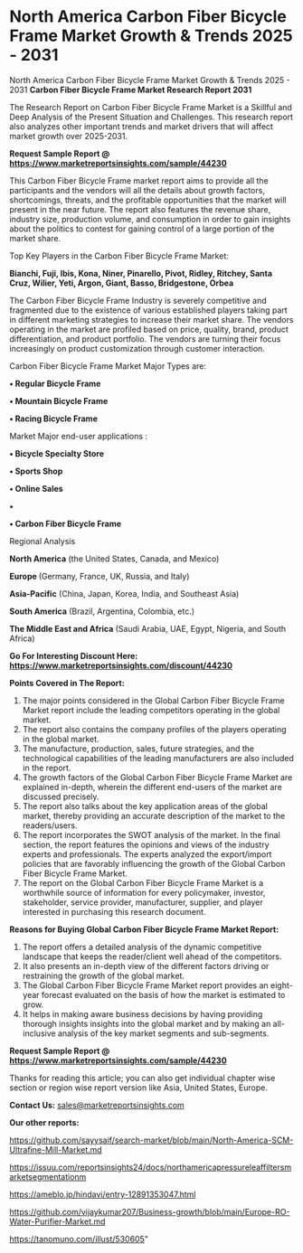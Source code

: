 # North America Carbon Fiber Bicycle Frame Market Growth & Trends 2025 - 2031
North America Carbon Fiber Bicycle Frame Market Growth & Trends 2025 - 2031
<strong>Carbon Fiber Bicycle Frame Market Research Report 2031</strong>

The Research Report on Carbon Fiber Bicycle Frame Market is a Skillful and Deep Analysis of the Present Situation and Challenges. This research report also analyzes other important trends and market drivers that will affect market growth over 2025-2031.

<strong>Request Sample Report @ <a href=https://www.marketreportsinsights.com/sample/44230>https://www.marketreportsinsights.com/sample/44230</a></strong>

This Carbon Fiber Bicycle Frame market report aims to provide all the participants and the vendors will all the details about growth factors, shortcomings, threats, and the profitable opportunities that the market will present in the near future. The report also features the revenue share, industry size, production volume, and consumption in order to gain insights about the politics to contest for gaining control of a large portion of the market share.

Top Key Players in the Carbon Fiber Bicycle Frame Market:

<strong>Bianchi, Fuji, Ibis, Kona, Niner, Pinarello, Pivot, Ridley, Ritchey, Santa Cruz, Wilier, Yeti, Argon, Giant, Basso, Bridgestone, Orbea</strong>

The Carbon Fiber Bicycle Frame Industry is severely competitive and fragmented due to the existence of various established players taking part in different marketing strategies to increase their market share. The vendors operating in the market are profiled based on price, quality, brand, product differentiation, and product portfolio. The vendors are turning their focus increasingly on product customization through customer interaction.

Carbon Fiber Bicycle Frame Market Major Types are:

<strong>•  Regular Bicycle Frame

•  Mountain Bicycle Frame

•  Racing Bicycle Frame</strong>

Market Major end-user applications :

<strong>•  Bicycle Specialty Store

•  Sports Shop

•  Online Sales

•  

•  Carbon Fiber Bicycle Frame</strong>

Regional Analysis

</u><strong><b>North America</b></strong> (the United States, Canada, and Mexico)

<strong><b>Europe </b></strong>(Germany, France, UK, Russia, and Italy)

<strong><b>Asia-Pacific</b></strong> (China, Japan, Korea, India, and Southeast Asia)

<strong><b>South America</b></strong> (Brazil, Argentina, Colombia, etc.)

<strong><b>The Middle East and Africa</b></strong> (Saudi Arabia, UAE, Egypt, Nigeria, and South Africa)

<strong>Go For Interesting Discount Here: <a href=https://www.marketreportsinsights.com/discount/44230>https://www.marketreportsinsights.com/discount/44230</a></strong>

<strong>Points Covered in The Report:</strong>
<ol>
  <li>The major points considered in the Global Carbon Fiber Bicycle Frame Market report include the leading competitors operating in the global market.</li>
  <li>The report also contains the company profiles of the players operating in the global market.</li>
  <li>The manufacture, production, sales, future strategies, and the technological capabilities of the leading manufacturers are also included in the report.</li>
  <li>The growth factors of the Global Carbon Fiber Bicycle Frame Market are explained in-depth, wherein the different end-users of the market are discussed precisely.</li>
  <li>The report also talks about the key application areas of the global market, thereby providing an accurate description of the market to the readers/users.</li>
  <li>The report incorporates the SWOT analysis of the market. In the final section, the report features the opinions and views of the industry experts and professionals. The experts analyzed the export/import policies that are favorably influencing the growth of the Global Carbon Fiber Bicycle Frame Market.</li>
  <li>The report on the Global Carbon Fiber Bicycle Frame Market is a worthwhile source of information for every policymaker, investor, stakeholder, service provider, manufacturer, supplier, and player interested in purchasing this research document.</li>
</ol>
<strong>Reasons for Buying Global Carbon Fiber Bicycle Frame Market Report:</strong>

<ol>
  <li>The report offers a detailed analysis of the dynamic competitive landscape that keeps the reader/client well ahead of the competitors.</li>
  <li>It also presents an in-depth view of the different factors driving or restraining the growth of the global market.</li>
  <li>The Global Carbon Fiber Bicycle Frame Market report provides an eight-year forecast evaluated on the basis of how the market is estimated to grow.</li>
  <li>It helps in making aware business decisions by having providing thorough insights insights into the global market and by making an all-inclusive analysis of the key market segments and sub-segments.</li>
</ol>
<strong>Request Sample Report @ <a href=https://www.marketreportsinsights.com/sample/44230>https://www.marketreportsinsights.com/sample/44230</a></strong>


Thanks for reading this article; you can also get individual chapter wise section or region wise report version like Asia, United States, Europe.

<strong>Contact Us:</strong>
sales@marketreportsinsights.com

<strong>Our other reports:</strong>

<a href=https://github.com/sayysaif/search-market/blob/main/North-America-SCM-Ultrafine-Mill-Market.md>https://github.com/sayysaif/search-market/blob/main/North-America-SCM-Ultrafine-Mill-Market.md</a>

<a href=https://issuu.com/reportsinsights24/docs/northamericapressureleaffiltersmarketsegmentationm>https://issuu.com/reportsinsights24/docs/northamericapressureleaffiltersmarketsegmentationm</a>

<a href=https://ameblo.jp/hindavi/entry-12891353047.html>https://ameblo.jp/hindavi/entry-12891353047.html</a>

<a href=https://github.com/vijaykumar207/Business-growth/blob/main/Europe-RO-Water-Purifier-Market.md>https://github.com/vijaykumar207/Business-growth/blob/main/Europe-RO-Water-Purifier-Market.md</a>

<a href=https://tanomuno.com/illust/530605>https://tanomuno.com/illust/530605</a>"
